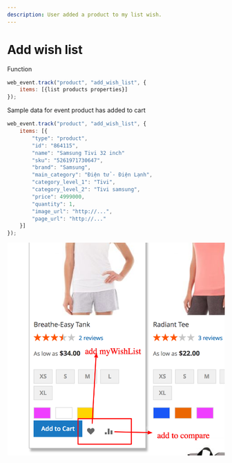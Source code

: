 ```yaml
---
description: User added a product to my list wish.
---
```


# Add wish list

Function 

```javascript
web_event.track("product", "add_wish_list", {
    items: [{list products properties}]
});
```

Sample data for event product has added to cart 

```javascript
web_event.track("product", "add_wish_list", {
    items: [{
        "type": "product",
        "id": "864115",
        "name": "Samsung Tivi 32 inch"
        "sku": "5261971730647",
        "brand": "Samsung",
        "main_category": "Điện tử - Điện Lạnh",
        "category_level_1": "Tivi",
        "category_level_2": "Tivi samsung",
        "price": 4999000,
        "quantity": 1,
        "image_url": "http://...",
        "page_url": "http://..."
    }]
});
```

![](.gitbook/assets/3.png)

